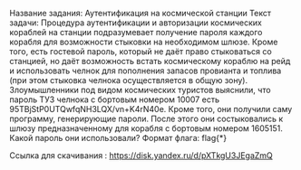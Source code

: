 Название задания: Аутентификация на космической станции
Текст задачи:
Процедура аутентификации и авторизации космических кораблей на станции подразумевает получение пароля каждого корабля для возможности стыковки на необходимом шлюзе. Кроме того, есть гостевой пароль, который не даёт право стыковаться со станцией, но даёт возможность встать космическому кораблю на рейд и использовать челнок для пополнения запасов провианта и топлива (при этом стыковка челнока осуществляется в общую зону). Злоумышленники под видом космических туристов выяснили, что пароль ТУЗ челнока с бортовым номером 10007 есть 95TBjStP0UTQwfqNH3LQX/vn+K4rN40e. Кроме того, они получили саму программу, генерирующие пароли. После этого они состыковались к шлюзу предназначенному для корабля с бортовым номером 1605151. Какой пароль они использовали?
Формат флага: flag{*}

Ссылка для скачивания :
https://disk.yandex.ru/d/pXTkgU3JEgaZmQ
